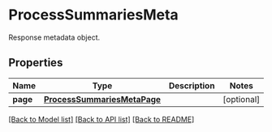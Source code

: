 # ProcessSummariesMeta

Response metadata object.

## Properties

| Name     | Type                                                        | Description | Notes      |
| -------- | ----------------------------------------------------------- | ----------- | ---------- |
| **page** | [**ProcessSummariesMetaPage**](ProcessSummariesMetaPage.md) |             | [optional] |

[[Back to Model list]](README.md#documentation-for-models) [[Back to API list]](README.md#documentation-for-api-endpoints) [[Back to README]](README.md)
